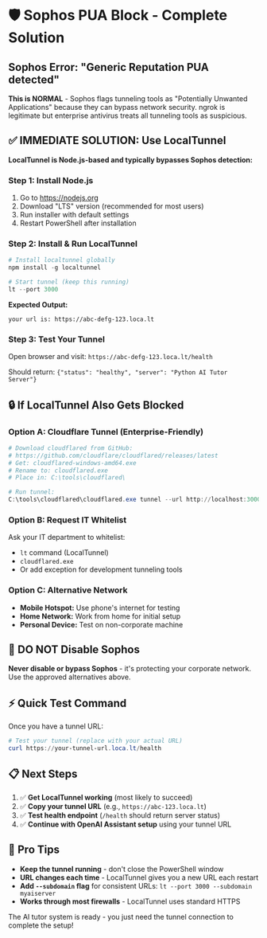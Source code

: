 # 🛡️ Sophos PUA Block - Complete Solution

## Sophos Error: "Generic Reputation PUA detected"

**This is NORMAL** - Sophos flags tunneling tools as "Potentially Unwanted Applications" because they can bypass network security. ngrok is legitimate but enterprise antivirus treats all tunneling tools as suspicious.

## ✅ IMMEDIATE SOLUTION: Use LocalTunnel

**LocalTunnel is Node.js-based and typically bypasses Sophos detection:**

### Step 1: Install Node.js
1. Go to https://nodejs.org
2. Download "LTS" version (recommended for most users)
3. Run installer with default settings
4. Restart PowerShell after installation

### Step 2: Install & Run LocalTunnel
```powershell
# Install localtunnel globally
npm install -g localtunnel

# Start tunnel (keep this running)
lt --port 3000
```

**Expected Output:**
```
your url is: https://abc-defg-123.loca.lt
```

### Step 3: Test Your Tunnel
Open browser and visit: `https://abc-defg-123.loca.lt/health`

Should return: `{"status": "healthy", "server": "Python AI Tutor Server"}`

## 🔒 If LocalTunnel Also Gets Blocked

### Option A: Cloudflare Tunnel (Enterprise-Friendly)
```powershell
# Download cloudflared from GitHub:
# https://github.com/cloudflare/cloudflared/releases/latest
# Get: cloudflared-windows-amd64.exe
# Rename to: cloudflared.exe
# Place in: C:\tools\cloudflared\

# Run tunnel:
C:\tools\cloudflared\cloudflared.exe tunnel --url http://localhost:3000
```

### Option B: Request IT Whitelist
Ask your IT department to whitelist:
- `lt` command (LocalTunnel)
- `cloudflared.exe` 
- Or add exception for development tunneling tools

### Option C: Alternative Network
- **Mobile Hotspot:** Use phone's internet for testing
- **Home Network:** Work from home for initial setup
- **Personal Device:** Test on non-corporate machine

## 🚨 DO NOT Disable Sophos

**Never disable or bypass Sophos** - it's protecting your corporate network. Use the approved alternatives above.

## ⚡ Quick Test Command

Once you have a tunnel URL:
```powershell
# Test your tunnel (replace with your actual URL)
curl https://your-tunnel-url.loca.lt/health
```

## 📋 Next Steps

1. ✅ **Get LocalTunnel working** (most likely to succeed)
2. ✅ **Copy your tunnel URL** (e.g., `https://abc-123.loca.lt`)
3. ✅ **Test health endpoint** (`/health` should return server status)
4. ✅ **Continue with OpenAI Assistant setup** using your tunnel URL

## 🎯 Pro Tips

- **Keep the tunnel running** - don't close the PowerShell window
- **URL changes each time** - LocalTunnel gives you a new URL each restart
- **Add `--subdomain` flag** for consistent URLs: `lt --port 3000 --subdomain myaiserver`
- **Works through most firewalls** - LocalTunnel uses standard HTTPS

The AI tutor system is ready - you just need the tunnel connection to complete the setup!